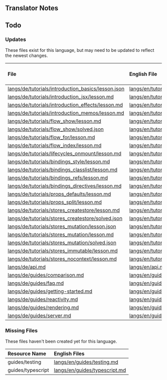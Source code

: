 
## Translator Notes

## Todo

### Updates  
These files exist for this language, but may need to be updated to reflect the newest changes.  
<!--MM:START (UPDATED:lang=de) -->
| File                                                                                                                                                     | English File                                                                                                                                             | Last Updated (EN)                                                                                   | Last Updated (DE)                                                                                   |
| :------------------------------------------------------------------------------------------------------------------------------------------------------- | :------------------------------------------------------------------------------------------------------------------------------------------------------- | :-------------------------------------------------------------------------------------------------- | :-------------------------------------------------------------------------------------------------- |
| [langs/de/tutorials/introduction_basics/lesson.json](https://github.com/solidjs/solid-docs/tree/main/langs/de/tutorials/introduction_basics/lesson.json) | [langs/en/tutorials/introduction_basics/lesson.json](https://github.com/solidjs/solid-docs/tree/main/langs/en/tutorials/introduction_basics/lesson.json) | [11/24/2021](https://github.com/solidjs/solid-docs/commit/6c1b8c3ab3599edf095b69d2ea8b165198437b53) | [10/22/2021](https://github.com/solidjs/solid-docs/commit/b3f7f9ecc9f3bab59726e0cb7a95deb3dfee612e) |
| [langs/de/tutorials/introduction_jsx/lesson.md](https://github.com/solidjs/solid-docs/tree/main/langs/de/tutorials/introduction_jsx/lesson.md)           | [langs/en/tutorials/introduction_jsx/lesson.md](https://github.com/solidjs/solid-docs/tree/main/langs/en/tutorials/introduction_jsx/lesson.md)           | [4/30/2022](https://github.com/solidjs/solid-docs/commit/3fe968495973a4b4ca1a22e5f24634f611fe38af)  | [4/9/2022](https://github.com/solidjs/solid-docs/commit/a5c7125af0b818fc8caaafc4d2bcb698a9c3de65)   |
| [langs/de/tutorials/introduction_effects/lesson.md](https://github.com/solidjs/solid-docs/tree/main/langs/de/tutorials/introduction_effects/lesson.md)   | [langs/en/tutorials/introduction_effects/lesson.md](https://github.com/solidjs/solid-docs/tree/main/langs/en/tutorials/introduction_effects/lesson.md)   | [11/24/2021](https://github.com/solidjs/solid-docs/commit/6c1b8c3ab3599edf095b69d2ea8b165198437b53) | [10/22/2021](https://github.com/solidjs/solid-docs/commit/b3f7f9ecc9f3bab59726e0cb7a95deb3dfee612e) |
| [langs/de/tutorials/introduction_memos/lesson.md](https://github.com/solidjs/solid-docs/tree/main/langs/de/tutorials/introduction_memos/lesson.md)       | [langs/en/tutorials/introduction_memos/lesson.md](https://github.com/solidjs/solid-docs/tree/main/langs/en/tutorials/introduction_memos/lesson.md)       | [11/24/2021](https://github.com/solidjs/solid-docs/commit/6c1b8c3ab3599edf095b69d2ea8b165198437b53) | [10/22/2021](https://github.com/solidjs/solid-docs/commit/b3f7f9ecc9f3bab59726e0cb7a95deb3dfee612e) |
| [langs/de/tutorials/flow_show/lesson.md](https://github.com/solidjs/solid-docs/tree/main/langs/de/tutorials/flow_show/lesson.md)                         | [langs/en/tutorials/flow_show/lesson.md](https://github.com/solidjs/solid-docs/tree/main/langs/en/tutorials/flow_show/lesson.md)                         | [2/20/2022](https://github.com/solidjs/solid-docs/commit/8510f62a38a6e47be3ba357e0dddf0f9d4ec9476)  | [10/22/2021](https://github.com/solidjs/solid-docs/commit/b3f7f9ecc9f3bab59726e0cb7a95deb3dfee612e) |
| [langs/de/tutorials/flow_show/solved.json](https://github.com/solidjs/solid-docs/tree/main/langs/de/tutorials/flow_show/solved.json)                     | [langs/en/tutorials/flow_show/solved.json](https://github.com/solidjs/solid-docs/tree/main/langs/en/tutorials/flow_show/solved.json)                     | [2/20/2022](https://github.com/solidjs/solid-docs/commit/8510f62a38a6e47be3ba357e0dddf0f9d4ec9476)  | [10/22/2021](https://github.com/solidjs/solid-docs/commit/b3f7f9ecc9f3bab59726e0cb7a95deb3dfee612e) |
| [langs/de/tutorials/flow_for/lesson.md](https://github.com/solidjs/solid-docs/tree/main/langs/de/tutorials/flow_for/lesson.md)                           | [langs/en/tutorials/flow_for/lesson.md](https://github.com/solidjs/solid-docs/tree/main/langs/en/tutorials/flow_for/lesson.md)                           | [3/19/2022](https://github.com/solidjs/solid-docs/commit/d1b5cd223e416e1696462916176eb690fd3c6504)  | [10/22/2021](https://github.com/solidjs/solid-docs/commit/b3f7f9ecc9f3bab59726e0cb7a95deb3dfee612e) |
| [langs/de/tutorials/flow_index/lesson.md](https://github.com/solidjs/solid-docs/tree/main/langs/de/tutorials/flow_index/lesson.md)                       | [langs/en/tutorials/flow_index/lesson.md](https://github.com/solidjs/solid-docs/tree/main/langs/en/tutorials/flow_index/lesson.md)                       | [11/18/2021](https://github.com/solidjs/solid-docs/commit/ef75f664152877f0b100f7643c27e00126d03c2f) | [10/22/2021](https://github.com/solidjs/solid-docs/commit/b3f7f9ecc9f3bab59726e0cb7a95deb3dfee612e) |
| [langs/de/tutorials/lifecycles_onmount/lesson.md](https://github.com/solidjs/solid-docs/tree/main/langs/de/tutorials/lifecycles_onmount/lesson.md)       | [langs/en/tutorials/lifecycles_onmount/lesson.md](https://github.com/solidjs/solid-docs/tree/main/langs/en/tutorials/lifecycles_onmount/lesson.md)       | [4/30/2022](https://github.com/solidjs/solid-docs/commit/3fe968495973a4b4ca1a22e5f24634f611fe38af)  | [10/22/2021](https://github.com/solidjs/solid-docs/commit/b3f7f9ecc9f3bab59726e0cb7a95deb3dfee612e) |
| [langs/de/tutorials/bindings_style/lesson.md](https://github.com/solidjs/solid-docs/tree/main/langs/de/tutorials/bindings_style/lesson.md)               | [langs/en/tutorials/bindings_style/lesson.md](https://github.com/solidjs/solid-docs/tree/main/langs/en/tutorials/bindings_style/lesson.md)               | [4/3/2022](https://github.com/solidjs/solid-docs/commit/21f1c54f099b5ca66ed1386dbda28f0447b1a989)   | [10/22/2021](https://github.com/solidjs/solid-docs/commit/b3f7f9ecc9f3bab59726e0cb7a95deb3dfee612e) |
| [langs/de/tutorials/bindings_classlist/lesson.md](https://github.com/solidjs/solid-docs/tree/main/langs/de/tutorials/bindings_classlist/lesson.md)       | [langs/en/tutorials/bindings_classlist/lesson.md](https://github.com/solidjs/solid-docs/tree/main/langs/en/tutorials/bindings_classlist/lesson.md)       | [5/17/2022](https://github.com/solidjs/solid-docs/commit/819801578750441c4fb4bb17a327263c8bc8f054)  | [10/22/2021](https://github.com/solidjs/solid-docs/commit/b3f7f9ecc9f3bab59726e0cb7a95deb3dfee612e) |
| [langs/de/tutorials/bindings_refs/lesson.md](https://github.com/solidjs/solid-docs/tree/main/langs/de/tutorials/bindings_refs/lesson.md)                 | [langs/en/tutorials/bindings_refs/lesson.md](https://github.com/solidjs/solid-docs/tree/main/langs/en/tutorials/bindings_refs/lesson.md)                 | [4/30/2022](https://github.com/solidjs/solid-docs/commit/3fe968495973a4b4ca1a22e5f24634f611fe38af)  | [10/22/2021](https://github.com/solidjs/solid-docs/commit/b3f7f9ecc9f3bab59726e0cb7a95deb3dfee612e) |
| [langs/de/tutorials/bindings_directives/lesson.md](https://github.com/solidjs/solid-docs/tree/main/langs/de/tutorials/bindings_directives/lesson.md)     | [langs/en/tutorials/bindings_directives/lesson.md](https://github.com/solidjs/solid-docs/tree/main/langs/en/tutorials/bindings_directives/lesson.md)     | [4/30/2022](https://github.com/solidjs/solid-docs/commit/3fe968495973a4b4ca1a22e5f24634f611fe38af)  | [10/22/2021](https://github.com/solidjs/solid-docs/commit/b3f7f9ecc9f3bab59726e0cb7a95deb3dfee612e) |
| [langs/de/tutorials/props_defaults/lesson.md](https://github.com/solidjs/solid-docs/tree/main/langs/de/tutorials/props_defaults/lesson.md)               | [langs/en/tutorials/props_defaults/lesson.md](https://github.com/solidjs/solid-docs/tree/main/langs/en/tutorials/props_defaults/lesson.md)               | [4/30/2022](https://github.com/solidjs/solid-docs/commit/3fe968495973a4b4ca1a22e5f24634f611fe38af)  | [10/22/2021](https://github.com/solidjs/solid-docs/commit/b3f7f9ecc9f3bab59726e0cb7a95deb3dfee612e) |
| [langs/de/tutorials/props_split/lesson.md](https://github.com/solidjs/solid-docs/tree/main/langs/de/tutorials/props_split/lesson.md)                     | [langs/en/tutorials/props_split/lesson.md](https://github.com/solidjs/solid-docs/tree/main/langs/en/tutorials/props_split/lesson.md)                     | [2/22/2022](https://github.com/solidjs/solid-docs/commit/155a171e1c71f044d3fc5d8eeab1b36c4e7055dd)  | [10/22/2021](https://github.com/solidjs/solid-docs/commit/b3f7f9ecc9f3bab59726e0cb7a95deb3dfee612e) |
| [langs/de/tutorials/stores_createstore/lesson.md](https://github.com/solidjs/solid-docs/tree/main/langs/de/tutorials/stores_createstore/lesson.md)       | [langs/en/tutorials/stores_createstore/lesson.md](https://github.com/solidjs/solid-docs/tree/main/langs/en/tutorials/stores_createstore/lesson.md)       | [5/12/2022](https://github.com/solidjs/solid-docs/commit/c7f3f9504850c4e5a30b65fb8928936c09cd157b)  | [10/22/2021](https://github.com/solidjs/solid-docs/commit/b3f7f9ecc9f3bab59726e0cb7a95deb3dfee612e) |
| [langs/de/tutorials/stores_createstore/solved.json](https://github.com/solidjs/solid-docs/tree/main/langs/de/tutorials/stores_createstore/solved.json)   | [langs/en/tutorials/stores_createstore/solved.json](https://github.com/solidjs/solid-docs/tree/main/langs/en/tutorials/stores_createstore/solved.json)   | [5/12/2022](https://github.com/solidjs/solid-docs/commit/c7f3f9504850c4e5a30b65fb8928936c09cd157b)  | [10/22/2021](https://github.com/solidjs/solid-docs/commit/b3f7f9ecc9f3bab59726e0cb7a95deb3dfee612e) |
| [langs/de/tutorials/stores_mutation/lesson.json](https://github.com/solidjs/solid-docs/tree/main/langs/de/tutorials/stores_mutation/lesson.json)         | [langs/en/tutorials/stores_mutation/lesson.json](https://github.com/solidjs/solid-docs/tree/main/langs/en/tutorials/stores_mutation/lesson.json)         | [5/14/2022](https://github.com/solidjs/solid-docs/commit/8626a3fb7f16c41778a59ce56582b03c27421e64)  | [10/22/2021](https://github.com/solidjs/solid-docs/commit/b3f7f9ecc9f3bab59726e0cb7a95deb3dfee612e) |
| [langs/de/tutorials/stores_mutation/lesson.md](https://github.com/solidjs/solid-docs/tree/main/langs/de/tutorials/stores_mutation/lesson.md)             | [langs/en/tutorials/stores_mutation/lesson.md](https://github.com/solidjs/solid-docs/tree/main/langs/en/tutorials/stores_mutation/lesson.md)             | [5/12/2022](https://github.com/solidjs/solid-docs/commit/c7f3f9504850c4e5a30b65fb8928936c09cd157b)  | [10/22/2021](https://github.com/solidjs/solid-docs/commit/b3f7f9ecc9f3bab59726e0cb7a95deb3dfee612e) |
| [langs/de/tutorials/stores_mutation/solved.json](https://github.com/solidjs/solid-docs/tree/main/langs/de/tutorials/stores_mutation/solved.json)         | [langs/en/tutorials/stores_mutation/solved.json](https://github.com/solidjs/solid-docs/tree/main/langs/en/tutorials/stores_mutation/solved.json)         | [5/12/2022](https://github.com/solidjs/solid-docs/commit/c7f3f9504850c4e5a30b65fb8928936c09cd157b)  | [10/22/2021](https://github.com/solidjs/solid-docs/commit/b3f7f9ecc9f3bab59726e0cb7a95deb3dfee612e) |
| [langs/de/tutorials/stores_immutable/lesson.md](https://github.com/solidjs/solid-docs/tree/main/langs/de/tutorials/stores_immutable/lesson.md)           | [langs/en/tutorials/stores_immutable/lesson.md](https://github.com/solidjs/solid-docs/tree/main/langs/en/tutorials/stores_immutable/lesson.md)           | [4/30/2022](https://github.com/solidjs/solid-docs/commit/3fe968495973a4b4ca1a22e5f24634f611fe38af)  | [10/22/2021](https://github.com/solidjs/solid-docs/commit/b3f7f9ecc9f3bab59726e0cb7a95deb3dfee612e) |
| [langs/de/tutorials/stores_nocontext/lesson.md](https://github.com/solidjs/solid-docs/tree/main/langs/de/tutorials/stores_nocontext/lesson.md)           | [langs/en/tutorials/stores_nocontext/lesson.md](https://github.com/solidjs/solid-docs/tree/main/langs/en/tutorials/stores_nocontext/lesson.md)           | [4/30/2022](https://github.com/solidjs/solid-docs/commit/3fe968495973a4b4ca1a22e5f24634f611fe38af)  | [10/22/2021](https://github.com/solidjs/solid-docs/commit/b3f7f9ecc9f3bab59726e0cb7a95deb3dfee612e) |
| [langs/de/api.md](https://github.com/solidjs/solid-docs/tree/main/langs/de/api.md)                                                                       | [langs/en/api.md](https://github.com/solidjs/solid-docs/tree/main/langs/en/api.md)                                                                       | [5/19/2022](https://github.com/solidjs/solid-docs/commit/f16ce0f6478ed2aa1a3ff5ceed8184a879a78f9d)  | [2/26/2022](https://github.com/solidjs/solid-docs/commit/ae7e0bb2bf2d37110cec44726930a9a1eb236ac2)  |
| [langs/de/guides/comparison.md](https://github.com/solidjs/solid-docs/tree/main/langs/de/guides/comparison.md)                                           | [langs/en/guides/comparison.md](https://github.com/solidjs/solid-docs/tree/main/langs/en/guides/comparison.md)                                           | [4/30/2022](https://github.com/solidjs/solid-docs/commit/3fe968495973a4b4ca1a22e5f24634f611fe38af)  | [11/10/2021](https://github.com/solidjs/solid-docs/commit/a34a82b87a646608dd92dce0c83689d173c17058) |
| [langs/de/guides/faq.md](https://github.com/solidjs/solid-docs/tree/main/langs/de/guides/faq.md)                                                         | [langs/en/guides/faq.md](https://github.com/solidjs/solid-docs/tree/main/langs/en/guides/faq.md)                                                         | [4/30/2022](https://github.com/solidjs/solid-docs/commit/3fe968495973a4b4ca1a22e5f24634f611fe38af)  | [11/10/2021](https://github.com/solidjs/solid-docs/commit/a34a82b87a646608dd92dce0c83689d173c17058) |
| [langs/de/guides/getting-started.md](https://github.com/solidjs/solid-docs/tree/main/langs/de/guides/getting-started.md)                                 | [langs/en/guides/getting-started.md](https://github.com/solidjs/solid-docs/tree/main/langs/en/guides/getting-started.md)                                 | [5/19/2022](https://github.com/solidjs/solid-docs/commit/4850acf52752db5ebe28e05f593567339d0b0c83)  | [2/20/2022](https://github.com/solidjs/solid-docs/commit/9899442872e96b8ed7736ed22f70fee5c2a9bbc8)  |
| [langs/de/guides/reactivity.md](https://github.com/solidjs/solid-docs/tree/main/langs/de/guides/reactivity.md)                                           | [langs/en/guides/reactivity.md](https://github.com/solidjs/solid-docs/tree/main/langs/en/guides/reactivity.md)                                           | [4/30/2022](https://github.com/solidjs/solid-docs/commit/3fe968495973a4b4ca1a22e5f24634f611fe38af)  | [10/22/2021](https://github.com/solidjs/solid-docs/commit/b3f7f9ecc9f3bab59726e0cb7a95deb3dfee612e) |
| [langs/de/guides/rendering.md](https://github.com/solidjs/solid-docs/tree/main/langs/de/guides/rendering.md)                                             | [langs/en/guides/rendering.md](https://github.com/solidjs/solid-docs/tree/main/langs/en/guides/rendering.md)                                             | [5/17/2022](https://github.com/solidjs/solid-docs/commit/819801578750441c4fb4bb17a327263c8bc8f054)  | [2/26/2022](https://github.com/solidjs/solid-docs/commit/ae7e0bb2bf2d37110cec44726930a9a1eb236ac2)  |
| [langs/de/guides/server.md](https://github.com/solidjs/solid-docs/tree/main/langs/de/guides/server.md)                                                   | [langs/en/guides/server.md](https://github.com/solidjs/solid-docs/tree/main/langs/en/guides/server.md)                                                   | [4/30/2022](https://github.com/solidjs/solid-docs/commit/3fe968495973a4b4ca1a22e5f24634f611fe38af)  | [10/22/2021](https://github.com/solidjs/solid-docs/commit/b3f7f9ecc9f3bab59726e0cb7a95deb3dfee612e) |

<!--MM:END-->
### Missing Files  
These files haven't been created yet for this language.  
<!--MM:START (CREATED:lang=de) -->
| Resource Name     | English Files                                                                                                  |
| :---------------- | :------------------------------------------------------------------------------------------------------------- |
| guides/testing    | [langs/en/guides/testing.md](https://github.com/solidjs/solid-docs/tree/main/langs/en/guides/testing.md)       |
| guides/typescript | [langs/en/guides/typescript.md](https://github.com/solidjs/solid-docs/tree/main/langs/en/guides/typescript.md) |

<!--MM:END-->
        